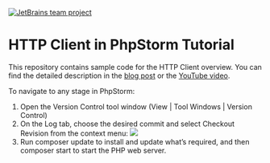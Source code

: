 [![JetBrains team project](https://jb.gg/badges/team.svg)](https://confluence.jetbrains.com/display/ALL/JetBrains+on+GitHub)

# HTTP Client in PhpStorm Tutorial

This repository contains sample code for the HTTP Client overview. You can find the detailed description in the [blog post](https://blog.jetbrains.com/phpstorm/2019/11/http-client-in-phpstorm-overview/) or the [YouTube video](https://www.youtube.com/watch?v=n8KCuKhDSZY).

To navigate to any stage in PhpStorm:
1. Open the Version Control tool window (View | Tool Windows | Version Control)
2. On the Log tab, choose the desired commit and select Checkout Revision from the context menu:
![](https://user-images.githubusercontent.com/1196825/69228289-f959e800-0b8b-11ea-9946-226ddb3fef68.png)
3. Run composer update to install and update what’s required, and then composer start  to start the PHP web server.
